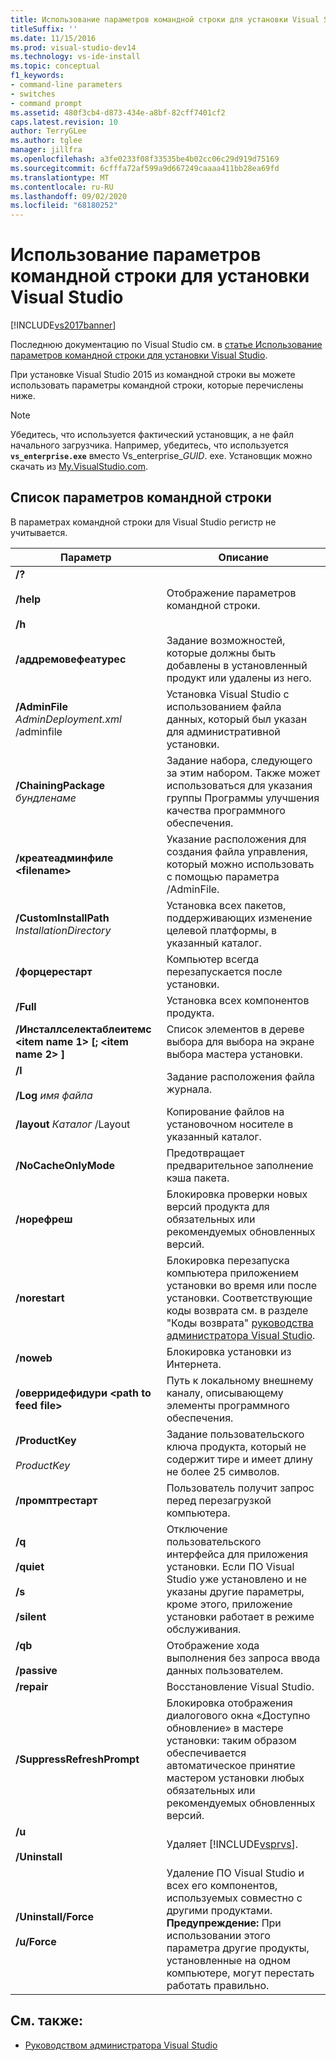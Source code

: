 ```yaml
---
title: Использование параметров командной строки для установки Visual Studio 2015 | Документация Майкрософт
titleSuffix: ''
ms.date: 11/15/2016
ms.prod: visual-studio-dev14
ms.technology: vs-ide-install
ms.topic: conceptual
f1_keywords:
- command-line parameters
- switches
- command prompt
ms.assetid: 480f3cb4-d873-434e-a8bf-82cff7401cf2
caps.latest.revision: 10
author: TerryGLee
ms.author: tglee
manager: jillfra
ms.openlocfilehash: a3fe0233f08f33535be4b02cc06c29d919d75169
ms.sourcegitcommit: 6cfffa72af599a9d667249caaaa411bb28ea69fd
ms.translationtype: MT
ms.contentlocale: ru-RU
ms.lasthandoff: 09/02/2020
ms.locfileid: "68180252"
---
```

# <a name="use-command-line-parameters-to-install-visual-studio"></a>Использование параметров командной строки для установки Visual Studio
[!INCLUDE[vs2017banner](../includes/vs2017banner.md)]

Последнюю документацию по Visual Studio см. в [статье Использование параметров командной строки для установки Visual Studio](/visualstudio/install/use-command-line-parameters-to-install-visual-studio).

При установке Visual Studio 2015 из командной строки вы можете использовать параметры командной строки, которые перечислены ниже.

> [!NOTE]
> Убедитесь, что используется фактический установщик, а не файл начального загрузчика. Например, убедитесь, что используется **`vs_enterprise.exe`** вместо Vs_enterprise_*GUID*. exe. Установщик можно скачать из [My.VisualStudio.com](https://my.visualstudio.com/downloads?q=visual%20studio%20enterprise%202015).

## <a name="list-of-command-line-parameters"></a>Список параметров командной строки

В параметрах командной строки для Visual Studio регистр не учитывается.

|Параметр|Описание|
|---------------|-----------------|
|**/?**<br /><br /> **/help**<br /><br /> **/h**|Отображение параметров командной строки.|
|**/аддремовефеатурес**|Задание возможностей, которые должны быть добавлены в установленный продукт или удалены из него.|
|**/AdminFile** *AdminDeployment.xml* /adminfile|Установка Visual Studio с использованием файла данных, который был указан для административной установки.|
|**/ChainingPackage** *бундленаме*|Задание набора, следующего за этим набором. Также может использоваться для указания группы Программы улучшения качества программного обеспечения.|
|**/креатеадминфиле \<filename>**|Указание расположения для создания файла управления, который можно использовать с помощью параметра /AdminFile.|
|**/CustomInstallPath** *InstallationDirectory*|Установка всех пакетов, поддерживающих изменение целевой платформы, в указанный каталог.|
|**/форцерестарт**|Компьютер всегда перезапускается после установки.|
|**/Full**|Установка всех компонентов продукта.|
|**/Инсталлселектаблеитемс \<item name 1> [; \<item name 2> ]**|Список элементов в дереве выбора для выбора на экране выбора мастера установки.|
|**/l**<br /><br /> **/Log** *имя файла*|Задание расположения файла журнала.|
|**/layout** *Каталог* /Layout|Копирование файлов на установочном носителе в указанный каталог.|
|**/NoCacheOnlyMode**|Предотвращает предварительное заполнение кэша пакета.|
|**/норефреш**|Блокировка проверки новых версий продукта для обязательных или рекомендуемых обновленных версий.|
|**/norestart**|Блокировка перезапуска компьютера приложением установки во время или после установки. Соответствующие коды возврата см. в разделе "Коды возврата" [руководства администратора Visual Studio](../install/visual-studio-administrator-guide.md).|
|**/noweb**|Блокировка установки из Интернета.|
|**/оверридефидури \<path to feed file>**|Путь к локальному внешнему каналу, описывающему элементы программного обеспечения.|
|**/ProductKey**<br /><br /> *ProductKey*|Задание пользовательского ключа продукта, который не содержит тире и имеет длину не более 25 символов.|
|**/промптрестарт**|Пользователь получит запрос перед перезагрузкой компьютера.|
|**/q**<br /><br /> **/quiet**<br /><br /> **/s**<br /><br /> **/silent**|Отключение пользовательского интерфейса для приложения установки. Если ПО Visual Studio уже установлено и не указаны другие параметры, кроме этого, приложение установки работает в режиме обслуживания.|
|**/qb**<br /><br /> **/passive**|Отображение хода выполнения без запроса ввода данных пользователем.|
|**/repair**|Восстановление Visual Studio.|
|**/SuppressRefreshPrompt**|Блокировка отображения диалогового окна «Доступно обновление» в мастере установки: таким образом обеспечивается автоматическое принятие мастером установки любых обязательных или рекомендуемых обновленных версий.|
|**/u**<br /><br /> **/Uninstall**|Удаляет [!INCLUDE[vsprvs](../includes/vsprvs-md.md)].|
|**/Uninstall/Force**<br /><br /> **/u/Force**|Удаление ПО Visual Studio и всех его компонентов, используемых совместно с другими продуктами. **Предупреждение:**  При использовании этого параметра другие продукты, установленные на одном компьютере, могут перестать работать правильно.|

## <a name="see-also"></a>См. также:

- [Руководством администратора Visual Studio](../install/visual-studio-administrator-guide.md)